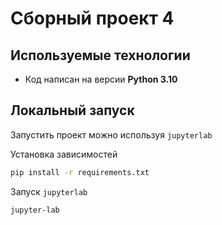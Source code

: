 # Сборный проект 4

## Используемые технологии
* Код написан на версии **Python 3.10**

## Локальный запуск

Запустить проект можно используя `jupyterlab`

Установка зависимостей
```bash
pip install -r requirements.txt
```

Запуск `jupyterlab`
```bash
jupyter-lab
```